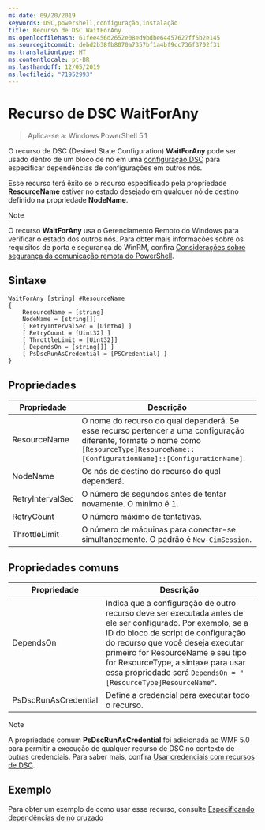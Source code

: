 ```yaml
---
ms.date: 09/20/2019
keywords: DSC,powershell,configuração,instalação
title: Recurso de DSC WaitForAny
ms.openlocfilehash: 61fee456d2652e08ed9bdbe64457627ff5b2e145
ms.sourcegitcommit: debd2b38fb8070a7357bf1a4bf9cc736f3702f31
ms.translationtype: HT
ms.contentlocale: pt-BR
ms.lasthandoff: 12/05/2019
ms.locfileid: "71952993"
---
```

# <a name="dsc-waitforany-resource"></a>Recurso de DSC WaitForAny

> Aplica-se a: Windows PowerShell 5.1

O recurso de DSC (Desired State Configuration) **WaitForAny** pode ser usado dentro de um bloco de nó em uma [configuração DSC](../../../configurations/configurations.md) para especificar dependências de configurações em outros nós.

Esse recurso terá êxito se o recurso especificado pela propriedade **ResourceName** estiver no estado desejado em qualquer nó de destino definido na propriedade **NodeName**.

> [!NOTE]
> O recurso **WaitForAny** usa o Gerenciamento Remoto do Windows para verificar o estado dos outros nós. Para obter mais informações sobre os requisitos de porta e segurança do WinRM, confira [Considerações sobre segurança da comunicação remota do PowerShell](/powershell/scripting/learn/remoting/winrmsecurity?view=powershell-6).

## <a name="syntax"></a>Sintaxe

```Syntax
WaitForAny [string] #ResourceName
{
    ResourceName = [string]
    NodeName = [string[]]
    [ RetryIntervalSec = [Uint64] ]
    [ RetryCount = [Uint32] ]
    [ ThrottleLimit = [Uint32]]
    [ DependsOn = [string[]] ]
    [ PsDscRunAsCredential = [PSCredential] ]
}
```

## <a name="properties"></a>Propriedades

|Propriedade |Descrição |
|---|---|
|ResourceName |O nome do recurso do qual dependerá. Se esse recurso pertencer a uma configuração diferente, formate o nome como `[ResourceType]ResourceName::[ConfigurationName]::[ConfigurationName]`. |
|NodeName |Os nós de destino do recurso do qual dependerá. |
|RetryIntervalSec |O número de segundos antes de tentar novamente. O mínimo é 1. |
|RetryCount |O número máximo de tentativas. |
|ThrottleLimit |O número de máquinas para conectar-se simultaneamente. O padrão é `New-CimSession`. |

## <a name="common-properties"></a>Propriedades comuns

|Propriedade |Descrição |
|---|---|
|DependsOn |Indica que a configuração de outro recurso deve ser executada antes de ele ser configurado. Por exemplo, se a ID do bloco de script de configuração do recurso que você deseja executar primeiro for ResourceName e seu tipo for ResourceType, a sintaxe para usar essa propriedade será `DependsOn = "[ResourceType]ResourceName"`. |
|PsDscRunAsCredential |Define a credencial para executar todo o recurso. |

> [!NOTE]
> A propriedade comum **PsDscRunAsCredential** foi adicionada ao WMF 5.0 para permitir a execução de qualquer recurso de DSC no contexto de outras credenciais. Para saber mais, confira [Usar credenciais com recursos de DSC](../../../configurations/runasuser.md).

## <a name="example"></a>Exemplo

Para obter um exemplo de como usar esse recurso, consulte [Especificando dependências de nó cruzado](../../../configurations/crossNodeDependencies.md)